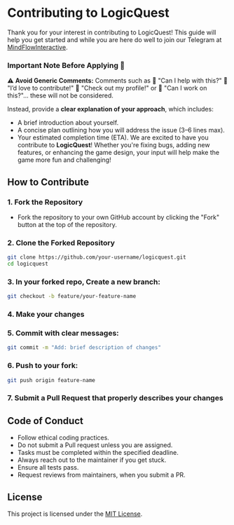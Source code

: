 # Contributing to LogicQuest

Thank you for your interest in contributing to LogicQuest! This guide will help you get started and while you are here do well to join our Telegram at [MindFlowInteractive](https://t.me/+uwmcBHURU_1kYjJk).

### Important Note Before Applying 📝  
⚠️ **Avoid Generic Comments:** Comments such as 🚫 
"Can I help with this?" 🚫 
"I’d love to contribute!" 🚫 
"Check out my profile!" or 🚫 
"Can I work on this?"... these will not be considered.  

Instead, provide a **clear explanation of your approach**, which includes:  

- A brief introduction about yourself.  
- A concise plan outlining how you will address the issue (3–6 lines max).  
- Your estimated completion time (ETA).
We are excited to have you contribute to **LogicQuest**! Whether you're fixing bugs, adding new features, or enhancing the game design, your input will help make the game more fun and challenging!

## How to Contribute

### 1. Fork the Repository
- Fork the repository to your own GitHub account by clicking the "Fork" button at the top of the repository.

### 2. Clone the Forked Repository
```bash
git clone https://github.com/your-username/logicquest.git
cd logicquest
```

### 3. In your forked repo, Create a new branch:

   ```bash
   git checkout -b feature/your-feature-name
   ```

### 4. Make your changes

### 5.  Commit with clear messages:

   ```bash
   git commit -m "Add: brief description of changes"
   ```

### 6. Push to your fork:

   ```bash
   git push origin feature-name
   ```

### 7. Submit a Pull Request that properly describes your changes


## Code of Conduct

- Follow ethical coding practices.
- Do not submit a Pull request unless you are assigned.
- Tasks must be completed within the specified deadline.
- Always reach out to the maintainer if you get stuck.
- Ensure all tests pass.
- Request reviews from maintainers, when you submit a PR.




## License

This project is licensed under the [MIT License](LICENSE).
